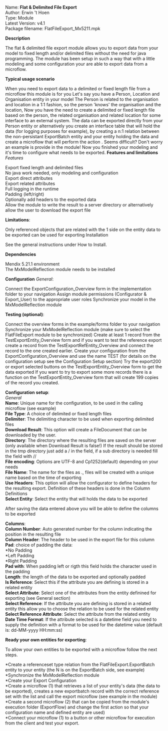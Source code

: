 Name:               **Flat & Delimited File Export**  
Author:	            Erwin 't Hoen  
Type:	            Module  
Latest Version:	    v4.1  
Package filename:	FlatFileExport_Mx5211.mpk
 
 
**Description**
 

The flat & delimited file export module allows you to export data from your model to fixed length and/or delimited files without the need for java programming. 
The module has been setup in such a way that with a little modeling and some configuration your are able to export data from a microflow.

 

**Typical usage scenario**
 

When you need to export data to a delimited or fixed length file from a microflow this module is for you
Let's say you have a Person, Location and Organisation entity in your model
The Person is related to the organisation and location in a 1:1 fashion, so the person 'knows' the organisation and the location, Now you have the need to create a delimited or fixed length file based on the person, the related organisation and related location for some interface to an external system.
The data can be exported directly from your Person entity or alternatively you create an interface table that will hold the data (for logging purposes for example), by creating a n:1 relation between the non-persistant ExportBatch entity and your entity holding the data and create a microflow that will perform the action . Seems difficult? Don't worry an example is provide in the module!
Now you finished your modeling and it's time to configure what needs to be exported. 
**Features and limitations**
 *Features*

Export fixed length and delimited files  
No java work needed, only modeling and configuration  
Export direct attributes  
Export related attributes  
Full logging in the runtime  
Padding (left/right)  
Optionally add headers to the exported data  
Allow the module to write the result to a server directory or alternatively allow the user to download the export file  

**Limitations**:

Only referenced objects that are related with the 1 side on the entity data to be exported can be used for exporting
Installation
 

See the general instructions under How to Install.

**Dependencies**
 

Mendix 5.21.1 environment  
The MxModelReflection module needs to be installed


**Configuration**
*General*:

 

Connect the ExportConfiguration_Overview form in the implementation folder to your navigation
Assign module permissions (Configurator & Export_User) to the appropriate user roles
Synchronize your model in the MxModelReflection module
 
**Testing (optional)**:

 

Connect the overview forms in the example/forms folder to your navigation
Synchronize your MxModelReflection module (make sure to select the FlatFileExport module to be synchronized)
Create at least 1 record from the TestExportEntity_Overview form and if you want to test the reference export create a record from the TestExportRefEntity_Overview and connect the record to the one created earlier.
Create your configuration from the ExportConfiguration_Overview and use the name TEST (for details on the configuration setup see the Configuration Setup section)
Try the export200 or export selected buttons on the TestExportEntity_Overview form to get the data exported
If you want to try to export some more records there is a function on the TestExportEntity_Overview form that will create 199 copies of the record you created.
 
 
**Configuration setup**:  
*General*  
**Name**: Unique name for the configuration, to be used in the calling microflow (see example)  
**File Type**: A choice of delimited or fixed length files  
**Delimiter**: The delimiting character to be used when exporting delimited files  
**Download Result**: This option will create a FileDocument that can be downloaded by the user.  
**Directory**: The directory where the resulting files are saved on the server (only available when Download Result is false!) If the result should be stored in the tmp directory just add a /  in the field, if a sub directory is needed fill the field with /<subdir name>/  
**File encoding**: Options are UTF-8 and Cp1252(default) depending on your needs  
**File Name**: The name for the files as <name>.<extension>, files will be created with a unique name based on the time of exporting  
**Use Headers**: This option will allow the configurator to define headers for the resulting export. Definition of these headers is done in the Column Definitions  
**Select Entity**: Select the entity that will holds the data to be exported  
 
After saving the data entered above you will be able to define the columns to be exported
 
**Columns**:  
**Column Number**: Auto generated number for the column indicating the position in the resulting file  
**Column Header**: The header to be used in the export file for this column  
**Pad**: choice of padding the data:  
*No Padding  
*Left Padding  
*Right Padding  
**Pad with**: When padding left or rigth this field holds the character used in the padding  
**Length**: the length of the data to be exported and optionally padded  
**Is Reference**: Select this if the attribute you are defining is stored in a related entity  
**Select Attribute**: Select one of the attributes from the entity definined for exporting (see General section)  
**Select Reference**: If the attribute you are defining is stored in a related entity this allow you to choose the relation to be used for the related entity  
**Select Reference Attribute**: Select the attribute from the related entity  
**Date Time Format**: If the attribute selected is a datetime field you need to supply the definition with a format to be used for the datetime value (default is: dd-MM-yyyy HH:mm:ss)  
 
**Ready your own entities for exporting**:

To allow your own entities to be exported with a microflow follow the next steps.

*Create a referenceset type relation from the FlatFileExport.ExportBatch entity to your entity (the N is on the ExportBatch side, see example)  
*Synchronize the MxModelReflection module  
*Create your Export Configuration  
*Create a microflow (1) that retrieves a list of your entity's data (the data to be exported), creates a new exportbatch record with the correct reference set with the list and call the export microflow (see example in the module)  
*Create a second microflow (2) that can be copied from the module's execution folder (ExportFlow) and change the first action so that your configuration name and defined entity are used)  
*Connect your microflow (1) to a button or other microflow for execution from the client and test your export.  